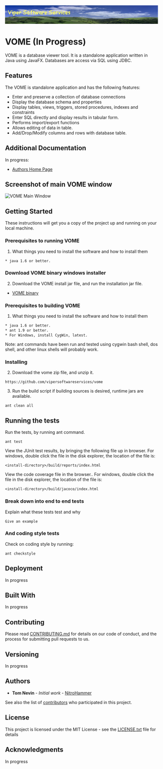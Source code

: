 ![VOME banner](doc/images/viper-wide-banner.jpg)

# VOME (In Progress) 

VOME is a database viewer tool. It is a standalone application written in Java using JavaFX. Databases are access via SQL using JDBC.


## Features

The VOME is standalone application and has the following features:

* Enter and preserve a collection of database connections
* Display the database schema and properties
* Display tables, views, triggers, stored procedures, indexes and constraints
* Enter SQL directly and display results in tabular form.
* Performs import/export functions  
* Allows editing of data in table.
* Add/Drop/Modify columns and rows with database table. 

## Additional Documentation

In progress: 

* [Authors Home Page](http://www.tnevin.com)

## Screenshot of main VOME window 
      
![VOME Main Window](doc/images/overview1.png) 

## Getting Started

These instructions will get you a copy of the project up and running on your local machine.
 
### Prerequisites to running VOME

1. What things you need to install the software and how to install them

```
* java 1.6 or better. 
```

### Download VOME binary windows installer 

2. Download the VOME install jar file, and run the installation jar file.

* [VOME binary](http://www.tnevin.com/viper/software/downloads/vome-installer.jar) 
 
### Prerequisites to building VOME

1. What things you need to install the software and how to install them

```
* java 1.6 or better.
* ant 1.9 or better.
* For Windows, install CygWin, latest.
```

Note: ant commands have been run and tested using cygwin bash shell, dos shell, and other linux shells will probably work.

### Installing

2. Download the vome zip file, and unzip it.

```
https://github.com/vipersoftwareservices/vome
```

3. Run the build script if building sources is desired, runtime jars are available.

```
ant clean all
```


## Running the tests

Run the tests, by running ant command.

```
ant test
```

View the JUnit test results, by bringing the following file up in browser.
For windows, double click the file in the disk explorer, the location of the file is:

```
<install-directory>/build/reports/index.html
```

View the code coverage file in the browser..
For windows, double click the file in the disk explorer, the location of the file is:

```
<install-directory>/build/jacoco/index.html
```

### Break down into end to end tests

Explain what these tests test and why

```
Give an example
```

### And coding style tests

Check on coding style by running:

```
ant checkstyle
```

## Deployment

In progress

## Built With

In progress 

## Contributing

Please read [CONTRIBUTING.md](https://gist.github.com/vipersoftwareservices/vome) for details on our code of conduct, and the process for submitting pull requests to us.

## Versioning

In progress

## Authors

* **Tom Nevin** - *Initial work* - [NitroHammer](https://github.com/vipersoftwareservices/vome)

See also the list of [contributors](https://github.com/vipersoftwareservices/vome/contributors) who participated in this project.

## License

This project is licensed under the MIT License - see the [LICENSE.txt](LICENSE.txt) file for details

## Acknowledgments

In progress

